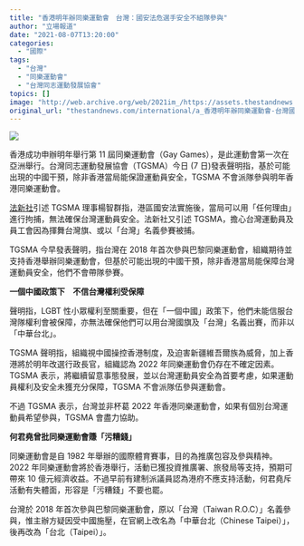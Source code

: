 ```yaml
---
title: "香港明年辦同樂運動會　台灣：國安法危選手安全不組隊參與"
author: "立場報道"
date: "2021-08-07T13:20:00"
categories:
  - "國際"
tags:
  - "台灣"
  - "同樂運動會"
  - "台灣同志運動發展協會"
topics: []
image: "http://web.archive.org/web/2021im_/https://assets.thestandnews.com/media/photos/%E5%90%8C%E6%A8%82%E9%81%8B%E5%8B%95%E6%9C%83.png"
original_url: "thestandnews.com/international/a_香港明年辦同樂運動會-台灣國安法危選手安全不組隊參與"
---
```

![](http://web.archive.org/web/2021im_/https://assets.thestandnews.com/media/photos/%E5%90%8C%E6%A8%82%E9%81%8B%E5%8B%95%E6%9C%83.png)

香港成功申辦明年舉行第 11 屆同樂運動會（Gay Games），是此運動會第一次在亞洲舉行。台灣同志運動發展協會（TGSMA）今日 (7 日)發表聲明指，基於可能出現的中國干預，除非香港當局能保證運動員安全，TGSMA 不會派隊參與明年香港同樂運動會。

[法新社](http://web.archive.org/web/20211118152207/https://news.yahoo.com/taiwan-wont-attend-hong-kongs-051900485.html?fr=sycsrp_catchall)引述 TGSMA 理事楊智群指，港區國安法實施後，當局可以用「任何理由」進行拘捕，無法確保台灣運動員安全。法新社又引述 TGSMA，擔心台灣運動員及員工會因為揮舞台灣旗、或以「台灣」名義參賽被捕。

TGSMA 今早發表聲明，指台灣在 2018 年首次參與巴黎同樂運動會，組織期待並支持香港舉辦同樂運動會，但基於可能出現的中國干預，除非香港當局能保障台灣運動員安全，他們不會帶隊參賽。

**一個中國政策下　不信台灣權利受保障**

聲明指，LGBT 性小眾權利至關重要，但在「一個中國」政策下，他們未能信服台灣隊權利會被保障，亦無法確保他們可以用台灣國旗及「台灣」名義出賽，而非以「中華台北」。

TGSMA 聲明指，組織視中國操控香港制度，及迫害新疆維吾爾族為威脅，加上香港將於明年改選行政長官，組織認為 2022 年同樂運動會仍存在不確定因素。TGSMA 表示，將繼續留意事態發展，並以台灣運動員安全為首要考慮，如果運動員權利及安全未獲充分保障，TGSMA 不會派隊伍參與運動會。

不過 TGSMA 表示，台灣並非杯葛 2022 年香港同樂運動會，如果有個別台灣運動員希望參與，TGSMA 會盡力協助。

**何君堯曾批同樂運動會賺「污糟錢」**

同樂運動會是自 1982 年舉辦的國際體育賽事，目的為推廣包容及參與精神。2022 年同樂運動會將於香港舉行，活動已獲投資推廣署、旅發局等支持，預期可帶來 10 億元經濟收益。不過早前有建制派議員認為港府不應支持活動，何君堯斥活動有失體面，形容是「污糟錢」不要也罷。

台灣於 2018 年首次參與巴黎同樂運動會，原以「台灣（Taiwan R.O.C）」名義參與，惟主辦方疑因受中國施壓，在官網上改名為「中華台北（Chinese Taipei）」，後再改為「台北（Taipei）」。